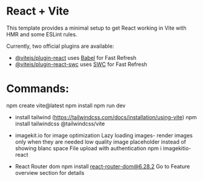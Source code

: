 # React + Vite

This template provides a minimal setup to get React working in Vite with HMR and some ESLint rules.

Currently, two official plugins are available:

- [@vitejs/plugin-react](https://github.com/vitejs/vite-plugin-react/blob/main/packages/plugin-react/README.md) uses [Babel](https://babeljs.io/) for Fast Refresh
- [@vitejs/plugin-react-swc](https://github.com/vitejs/vite-plugin-react-swc) uses [SWC](https://swc.rs/) for Fast Refresh

# Commands:

npm create vite@latest
npm install
npm run dev

- install tailwind (https://tailwindcss.com/docs/installation/using-vite)
  npm install tailwindcss @tailwindcss/vite

- imagekit.io
  for image optimization
  Lazy loading images- render images only when they are needed
  low quality image placeholder instead of showing blanc space
  File upload with authentication
  npm i imagekitio-react

- React Router dom
  npm install react-router-dom@6.28.2
  Go to Feature overview section for details
